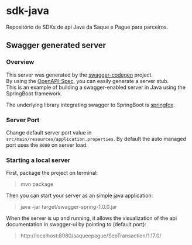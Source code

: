 # sdk-java
Repositório de SDKs de api Java da Saque e Pague para parceiros.

## Swagger generated server

### Overview

This server was generated by the [swagger-codegen](https://github.com/swagger-api/swagger-codegen) project.  
By using the [OpenAPI-Spec](https://github.com/swagger-api/swagger-core), you can easily generate a server stub.  
This is an example of building a swagger-enabled server in Java using the SpringBoot framework.  

The underlying library integrating swagger to SpringBoot is [springfox](https://github.com/springfox/springfox).

### Server Port

Change default server port value in `src/main/resources/application.properties`. By default the auto managed port uses the `8080` on server load.

### Starting a local server

First, package the project on terminal:

> mvn package

Then you can start your server as an simple java application:

> java -jar target/swagger-spring-1.0.0.jar

When the server is up and running, it allows the visualization of the api documentation in swagger-ui by pointing to (default port):

> http://localhost:8080/saqueepague/SepTransaction/1.17.0/